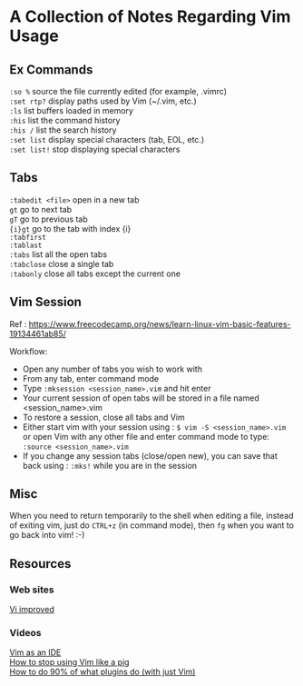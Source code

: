 # A Collection of Notes Regarding Vim Usage

## Ex Commands

`:so %` source the file currently edited (for example, .vimrc)  
`:set rtp?` display paths used by Vim (~/.vim, etc.)  
`:ls` list buffers loaded in memory  
`:his` list the command history  
`:his /` list the search history  
`:set list` display special characters (tab, EOL, etc.)  
`:set list!` stop displaying special characters  

## Tabs

`:tabedit <file>` open <file> in a new tab  
`gt` go to next tab  
`gT` go to previous tab  
`{i}gt` go to the tab with index {i}  
`:tabfirst`  
`:tablast`  
`:tabs` list all the open tabs  
`:tabclose` close a single tab  
`:tabonly` close all tabs except the current one  

## Vim Session

Ref : https://www.freecodecamp.org/news/learn-linux-vim-basic-features-19134461ab85/

Workflow:
* Open any number of tabs you wish to work with
* From any tab, enter command mode
* Type `:mksession <session_name>.vim` and hit enter
* Your current session of open tabs will be stored in a file named <session_name>.vim
* To restore a session, close all tabs and Vim
* Either start vim with your session using : `$ vim -S <session_name>.vim` or open Vim with any other file and enter command mode to type: `:source <session_name>.vim` 
* If you change any session tabs (close/open new), you can save that back using : `:mks!` while you are in the session

## Misc

When you need to return temporarily to the shell when editing a file, instead of exiting vim, just do `CTRL+z` (in command mode), then `fg` when you want to go back into vim! :-)

## Resources

### Web sites

[Vi improved](https://www.vi-improved.org)

### Videos

[Vim as an IDE](https://www.youtube.com/watch?v=Gs1VDYnS-Ac)  
[How to stop using Vim like a pig](https://www.youtube.com/watch?v=D2B3YI_d6HA)  
[How to do 90% of what plugins do (with just Vim)](https://www.youtube.com/watch?v=XA2WjJbmmoM&t=3s)

